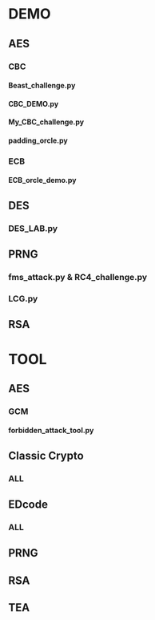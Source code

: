 # DEMO

## AES
### CBC
#### Beast_challenge.py
#### CBC_DEMO.py
#### My_CBC_challenge.py
#### padding_orcle.py

### ECB
#### ECB_orcle_demo.py

## DES
### DES_LAB.py

## PRNG
### fms_attack.py & RC4_challenge.py
### LCG.py

## RSA


# TOOL
## AES
### GCM
#### forbidden_attack_tool.py

## Classic Crypto
### ALL

## EDcode
### ALL

## PRNG
## RSA
## TEA
